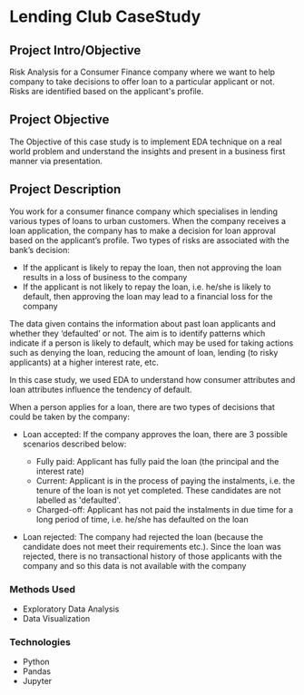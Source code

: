 # Lending Club CaseStudy

## Project Intro/Objective
Risk Analysis for a Consumer Finance company where we want to help company to take decisions to offer loan to a particular applicant or not. Risks are identified based on the applicant's profile.

## Project Objective
The Objective of this case study is to implement EDA technique on a real world problem and understand the insights and present in a business first manner via presentation.

## Project Description
You work for a consumer finance company which specialises in lending various types of loans to urban customers. When the company receives a loan application, the company has to make a decision for loan approval based on the applicant’s profile. Two types of risks are associated with the bank’s decision:
   * If the applicant is likely to repay the loan, then not approving the loan results in a loss of business to the company
   * If the applicant is not likely to repay the loan, i.e. he/she is likely to default, then approving the loan may lead to a financial loss for the company

The data given contains the information about past loan applicants and whether they ‘defaulted’ or not. The aim is to identify patterns which indicate if a person is likely to default, which may be used for taking actions such as denying the loan, reducing the amount of loan, lending (to risky applicants) at a higher interest rate, etc.

In this case study, we used EDA to understand how consumer attributes and loan attributes influence the tendency of default.
 
When a person applies for a loan, there are two types of decisions that could be taken by the company:
   * Loan accepted: If the company approves the loan, there are 3 possible scenarios described below:
      * Fully paid: Applicant has fully paid the loan (the principal and the interest rate)
      * Current: Applicant is in the process of paying the instalments, i.e. the tenure of the loan is not yet completed. These candidates are not labelled as 'defaulted'.
      * Charged-off: Applicant has not paid the instalments in due time for a long period of time, i.e. he/she has defaulted on the loan 

   * Loan rejected: The company had rejected the loan (because the candidate does not meet their requirements etc.). Since the loan was rejected, there is no transactional history of those applicants with the company and so this data is not available with the company 
### Methods Used
* Exploratory Data Analysis
* Data Visualization

### Technologies
* Python
* Pandas 
* Jupyter




